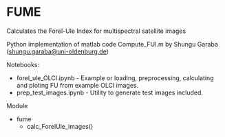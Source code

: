 # FUME
Calculates the Forel-Ule Index for multispectral satellite images

Python implementation of matlab code Compute_FUI.m by Shungu Garaba (shungu.garaba@uni-oldenburg.de)

Notebooks:

* forel_ule_OLCI.ipynb - Example or loading, preprocessing, calculating and ploting FU from example OLCI images.
* prep_test_images.ipynb - Utility to generate test images included.

Module
* fume
    * calc_ForelUle_images()


